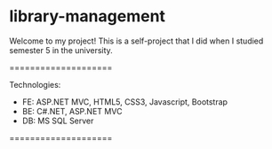# library-management
Welcome to my project! This is a self-project that I did when I studied semester 5 in the university.

====================

Technologies:
- FE: ASP.NET MVC, HTML5, CSS3, Javascript, Bootstrap
- BE: C#.NET, ASP.NET MVC
- DB: MS SQL Server
  
====================
